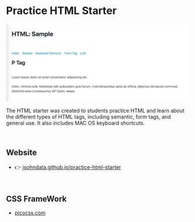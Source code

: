 # Practice HTML Starter
[![read me](./images/readme.webp)](https://jsohndata.github.io/practice-html-starter/)

The HTML starter was created to students practice HTML and learn about the different types of HTML tags, including semantic, form tags, and general use. It also includes MAC OS keyboard shortcuts.

<br>

## Website
* 👉 [jsohndata.github.io/practice-html-starter](https://jsohndata.github.io/practice-html-starter/)

<br>

## CSS FrameWork
* [picocss.com](https://picocss.com/docs)